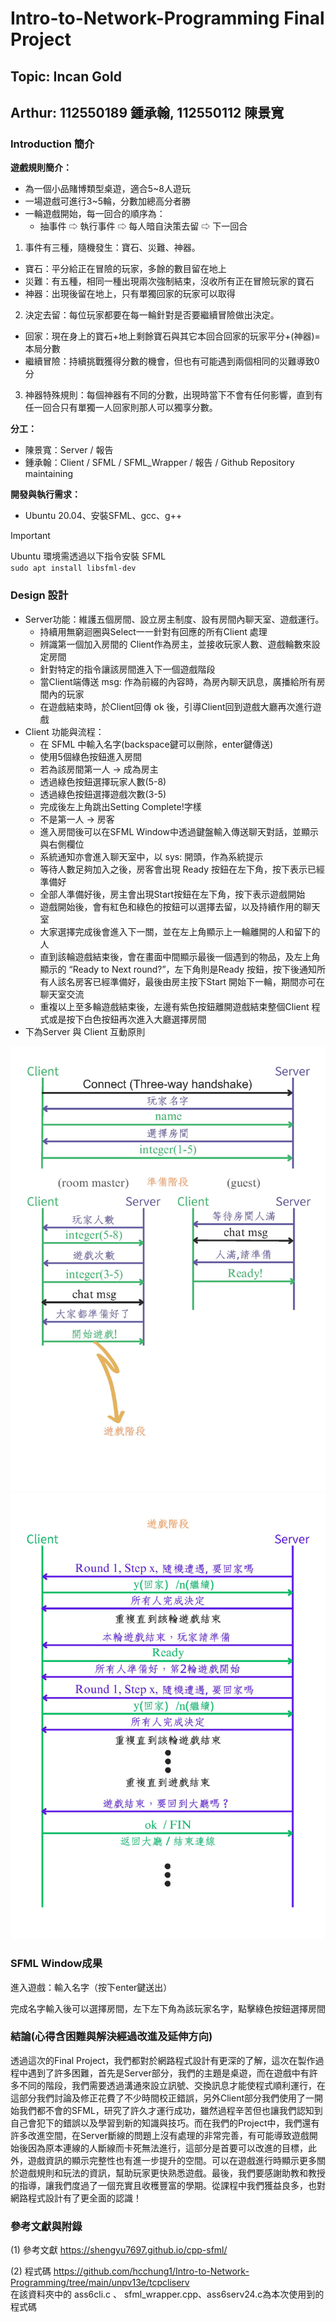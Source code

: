 # Intro-to-Network-Programming Final Project

## Topic: Incan Gold
## Arthur: 112550189 鍾承翰, 112550112 陳景寬

### Introduction 簡介

**遊戲規則簡介：**  
- 為一個小品賭博類型桌遊，適合5~8人遊玩
- 一場遊戲可進行3~5輪，分數加總高分者勝
- 一輪遊戲開始，每一回合的順序為：
  - 抽事件 ⇨ 執行事件 ⇨ 每人暗自決策去留 ⇨ 下一回合

1. 事件有三種，隨機發生：寶石、災難、神器。  
  - 寶石：平分給正在冒險的玩家，多餘的數目留在地上
  - 災難：有五種，相同一種出現兩次強制結束，沒收所有正在冒險玩家的寶石
  - 神器：出現後留在地上，只有單獨回家的玩家可以取得
2. 決定去留：每位玩家都要在每一輪針對是否要繼續冒險做出決定。  
  - 回家：現在身上的寶石+地上剩餘寶石與其它本回合回家的玩家平分+(神器)=本局分數
  - 繼續冒險：持續挑戰獲得分數的機會，但也有可能遇到兩個相同的災難導致0分
3. 神器特殊規則：每個神器有不同的分數，出現時當下不會有任何影響，直到有任一回合只有單獨一人回家則那人可以獨享分數。

**分工：**  
- 陳景寬：Server / 報告  
- 鍾承翰：Client / SFML / SFML_Wrapper / 報告 / Github Repository maintaining

**開發與執行需求：**  
- Ubuntu 20.04、安裝SFML、gcc、g++
> [!IMPORTANT]
> Ubuntu 環境需透過以下指令安裝 SFML  
> ```sudo apt install libsfml-dev```

### Design 設計

- Server功能：維護五個房間、設立房主制度、設有房間內聊天室、遊戲運行。
  - 持續用無窮迴圈與Select一一針對有回應的所有Client 處理
  - 辨識第一個加入房間的 Client作為房主，並接收玩家人數、遊戲輪數來設定房間
  - 針對特定的指令讓該房間進入下一個遊戲階段
  - 當Client端傳送 msg: 作為前綴的內容時，為房內聊天訊息，廣播給所有房間內的玩家
  - 在遊戲結束時，於Client回傳 ok 後，引導Client回到遊戲大廳再次進行遊戲
- Client 功能與流程：
  - 在 SFML 中輸入名字(backspace鍵可以刪除，enter鍵傳送)
  - 使用5個綠色按鈕進入房間
  - 若為該房間第一人 → 成為房主
  - 透過綠色按鈕選擇玩家人數(5-8)
  - 透過綠色按鈕選擇遊戲次數(3-5)
  - 完成後左上角跳出Setting Complete!字樣
  - 不是第一人 → 房客
  - 進入房間後可以在SFML Window中透過鍵盤輸入傳送聊天對話，並顯示與右側欄位
  - 系統通知亦會進入聊天室中，以 sys: 開頭，作為系統提示
  - 等待人數足夠加入之後，房客會出現 Ready 按鈕在左下角，按下表示已經準備好
  - 全部人準備好後，房主會出現Start按鈕在左下角，按下表示遊戲開始
  - 遊戲開始後，會有紅色和綠色的按鈕可以選擇去留，以及持續作用的聊天室
  - 大家選擇完成後會進入下一關，並在左上角顯示上一輪離開的人和留下的人
  - 直到該輪遊戲結束後，會在畫面中間顯示最後一個遇到的物品，及左上角顯示的 “Ready to Next round?”，左下角則是Ready 按鈕，按下後通知所有人該名房客已經準備好，最後由房主按下Start 開始下一輪，期間亦可在聊天室交流
  - 重複以上至多輪遊戲結束後，左邊有紫色按鈕離開遊戲結束整個Client 程式或是按下白色按鈕再次進入大廳選擇房間
- 下為Server 與 Client 互動原則
<div align="center">
   <img src = "./images/C1.jpg">
   <img src = "./images/C2.jpg">
</div>

### SFML Window成果


進入遊戲：輸入名字（按下enter鍵送出）

完成名字輸入後可以選擇房間，左下左下角為該玩家名字，點擊綠色按鈕選擇房間

### 結論(心得含困難與解決經過改進及延伸方向)

  透過這次的Final Project，我們都對於網路程式設計有更深的了解，這次在製作過程中遇到了許多困難，首先是Server部分，我們的主題是桌遊，而在遊戲中有許多不同的階段，我們需要透過溝通來設立訊號、交換訊息才能使程式順利運行，在這部分我們討論及修正花費了不少時間校正錯誤，另外Client部分我們使用了一開始我們都不會的SFML，研究了許久才運行成功，雖然過程辛苦但也讓我們認知到自己會犯下的錯誤以及學習到新的知識與技巧。而在我們的Project中，我們還有許多改進空間，在Server斷線的問題上沒有處理的非常完善，有可能導致遊戲開始後因為原本連線的人斷線而卡死無法進行，這部分是首要可以改進的目標，此外，遊戲資訊的顯示完整性也有進一步提升的空間。可以在遊戲進行時顯示更多關於遊戲規則和玩法的資訊，幫助玩家更快熟悉遊戲。最後，我們要感謝助教和教授的指導，讓我們度過了一個充實且收穫豐富的學期。從課程中我們獲益良多，也對網路程式設計有了更全面的認識！

### 參考文獻與附錄

(1) 參考文獻
https://shengyu7697.github.io/cpp-sfml/  

(2) 程式碼
https://github.com/hcchung1/Intro-to-Network-Programming/tree/main/unpv13e/tcpcliserv  
在該資料夾中的 ass6cli.c 、 sfml_wrapper.cpp、ass6serv24.c為本次使用到的程式碼
